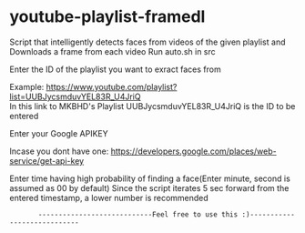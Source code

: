 # youtube-playlist-framedl
Script that intelligently detects faces from videos of the given playlist and Downloads a frame from each video 
Run auto.sh in src

Enter the ID of the playlist you want to exract faces from
     
   Example:
              https://www.youtube.com/playlist?list=UUBJycsmduvYEL83R_U4JriQ  
              In this link to MKBHD's Playlist
              UUBJycsmduvYEL83R_U4JriQ   is the ID to be entered
              
              
Enter your Google APIKEY 
      
   Incase you dont have one:
               https://developers.google.com/places/web-service/get-api-key
              

Enter time having high probability of finding a face(Enter minute, second is assumed as 00 by default)
       Since the script iterates 5 sec forward from the entered timestamp, a lower number is recommended
       
       
           ----------------------------Feel free to use this :)----------------------------
